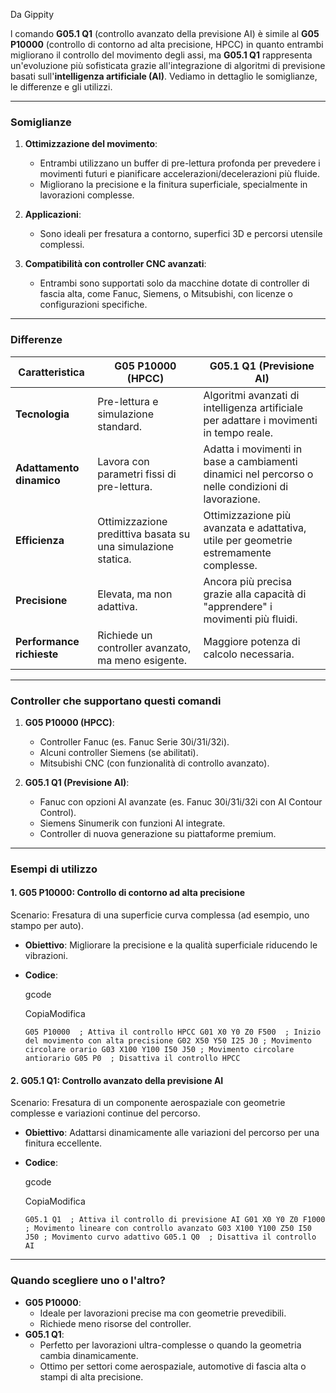 
Da Gippity

l comando **G05.1 Q1** (controllo avanzato della previsione AI) è simile al **G05 P10000** (controllo di contorno ad alta precisione, HPCC) in quanto entrambi migliorano il controllo del movimento degli assi, ma **G05.1 Q1** rappresenta un'evoluzione più sofisticata grazie all'integrazione di algoritmi di previsione basati sull'**intelligenza artificiale (AI)**. Vediamo in dettaglio le somiglianze, le differenze e gli utilizzi.

---

### **Somiglianze**

1. **Ottimizzazione del movimento**:
    
    - Entrambi utilizzano un buffer di pre-lettura profonda per prevedere i movimenti futuri e pianificare accelerazioni/decelerazioni più fluide.
    - Migliorano la precisione e la finitura superficiale, specialmente in lavorazioni complesse.
2. **Applicazioni**:
    
    - Sono ideali per fresatura a contorno, superfici 3D e percorsi utensile complessi.
3. **Compatibilità con controller CNC avanzati**:
    
    - Entrambi sono supportati solo da macchine dotate di controller di fascia alta, come Fanuc, Siemens, o Mitsubishi, con licenze o configurazioni specifiche.

---

### **Differenze**

|**Caratteristica**|**G05 P10000 (HPCC)**|**G05.1 Q1 (Previsione AI)**|
|---|---|---|
|**Tecnologia**|Pre-lettura e simulazione standard.|Algoritmi avanzati di intelligenza artificiale per adattare i movimenti in tempo reale.|
|**Adattamento dinamico**|Lavora con parametri fissi di pre-lettura.|Adatta i movimenti in base a cambiamenti dinamici nel percorso o nelle condizioni di lavorazione.|
|**Efficienza**|Ottimizzazione predittiva basata su una simulazione statica.|Ottimizzazione più avanzata e adattativa, utile per geometrie estremamente complesse.|
|**Precisione**|Elevata, ma non adattiva.|Ancora più precisa grazie alla capacità di "apprendere" i movimenti più fluidi.|
|**Performance richieste**|Richiede un controller avanzato, ma meno esigente.|Maggiore potenza di calcolo necessaria.|

---

### **Controller che supportano questi comandi**

1. **G05 P10000 (HPCC)**:
    
    - Controller Fanuc (es. Fanuc Serie 30i/31i/32i).
    - Alcuni controller Siemens (se abilitati).
    - Mitsubishi CNC (con funzionalità di controllo avanzato).
2. **G05.1 Q1 (Previsione AI)**:
    
    - Fanuc con opzioni AI avanzate (es. Fanuc 30i/31i/32i con AI Contour Control).
    - Siemens Sinumerik con funzioni AI integrate.
    - Controller di nuova generazione su piattaforme premium.

---

### **Esempi di utilizzo**

#### **1. G05 P10000: Controllo di contorno ad alta precisione**

Scenario: Fresatura di una superficie curva complessa (ad esempio, uno stampo per auto).

- **Obiettivo**: Migliorare la precisione e la qualità superficiale riducendo le vibrazioni.
- **Codice**:
    
    gcode
    
    CopiaModifica
    
    `G05 P10000  ; Attiva il controllo HPCC G01 X0 Y0 Z0 F500  ; Inizio del movimento con alta precisione G02 X50 Y50 I25 J0 ; Movimento circolare orario G03 X100 Y100 I50 J50 ; Movimento circolare antiorario G05 P0  ; Disattiva il controllo HPCC`
    

#### **2. G05.1 Q1: Controllo avanzato della previsione AI**

Scenario: Fresatura di un componente aerospaziale con geometrie complesse e variazioni continue del percorso.

- **Obiettivo**: Adattarsi dinamicamente alle variazioni del percorso per una finitura eccellente.
- **Codice**:
    
    gcode
    
    CopiaModifica
    
    `G05.1 Q1  ; Attiva il controllo di previsione AI G01 X0 Y0 Z0 F1000  ; Movimento lineare con controllo avanzato G03 X100 Y100 Z50 I50 J50 ; Movimento curvo adattivo G05.1 Q0  ; Disattiva il controllo AI`
    

---

### **Quando scegliere uno o l'altro?**

- **G05 P10000**:
    - Ideale per lavorazioni precise ma con geometrie prevedibili.
    - Richiede meno risorse del controller.
- **G05.1 Q1**:
    - Perfetto per lavorazioni ultra-complesse o quando la geometria cambia dinamicamente.
    - Ottimo per settori come aerospaziale, automotive di fascia alta o stampi di alta precisione.